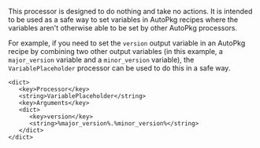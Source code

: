 This processor is designed to do nothing and take no actions. It is intended to be used as a safe way to set variables in AutoPkg recipes where the variables aren't otherwise able to be set by other AutoPkg processors. 

For example, if you need to set the `version` output variable in an AutoPkg recipe by combining two other output variables (in this example, a `major_version` variable and a `minor_version` variable), the `VariablePlaceholder` processor can be used to do this in a safe way.

```
<dict>
   <key>Processor</key>
   <string>VariablePlaceholder</string>
   <key>Arguments</key>
   <dict>
      <key>version</key>
      <string>%major_version%.%minor_version%</string>
   </dict>
</dict>
```